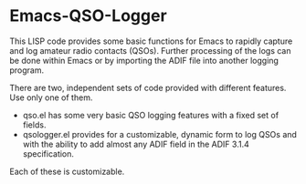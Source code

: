 # Emacs-QSO-Logger
This LISP code provides some basic functions for Emacs to rapidly capture and log amateur radio contacts (QSOs).
Further processing of the logs can be done within Emacs or by importing the ADIF file into another logging program. 

There are two, independent sets of code provided with different features. Use only one of them. 
  - qso.el has some very basic QSO logging features with a fixed set of fields.
  - qsologger.el provides for a customizable, dynamic form to log QSOs and with the ability to add almost any ADIF 
    field in the ADIF 3.1.4 specification. 

Each of these is customizable.
